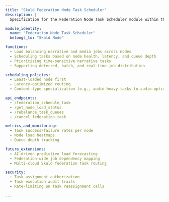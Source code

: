 ```yaml
---
title: "Skald Federation Node Task Scheduler"
description: |
  Specification for the Federation Node Task Scheduler module within the Skald Node Class for kOS. This module handles intelligent scheduling and distribution of narrative and media generation tasks across multiple Skald nodes in a federation.

module_identity:
  name: "Federation Node Task Scheduler"
  belongs_to: "Skald Node"

functions:
  - Load balancing narrative and media jobs across nodes
  - Scheduling tasks based on node health, latency, and queue depth
  - Prioritizing time-sensitive narrative tasks
  - Supporting deferred, batch, and real-time job distribution

scheduling_policies:
  - Least-loaded node first
  - Latency-optimized routing
  - Content-type specialization (e.g., audio-heavy tasks to audio-optimized nodes)

api_endpoints:
  - /federation_schedule_task
  - /get_node_load_status
  - /rebalance_task_queues
  - /cancel_federation_task

metrics_and_monitoring:
  - Task success/failure rates per node
  - Node load heatmaps
  - Queue depth tracking

future_extensions:
  - AI-driven predictive load forecasting
  - Federation-wide job dependency mapping
  - Multi-cloud Skald federation task routing

security:
  - Task assignment authorization
  - Task execution audit trails
  - Rate-limiting on task reassignment calls

...
```


